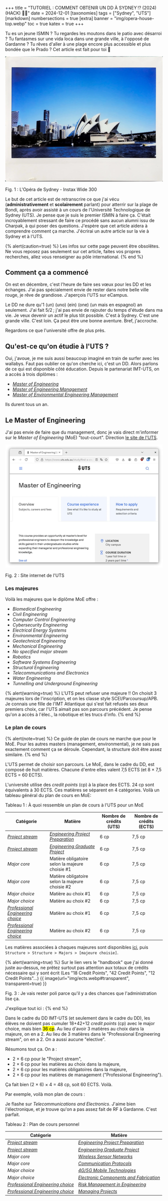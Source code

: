 +++
title = "TUTORIEL : COMMENT OBTENIR UN DD À SYDNEY ⁉️ (2024) (HACK) 🤯🤯"
date = 2024-12-01
[taxonomies]
tags = ["Sydney", "UTS"]
[markdown]
numbersections = true
[extra]
banner = "img/opera-house-top.webp"
toc = true
katex = true
+++

Tu es un jeune ISMIN ? Tu regardes les moutons dans le patio avec désarroi ? Tu fantasmes sur une vida loca dans une grande ville, à l'opposé de Gardanne ? Tu rêves d'aller à une plage encore plus accessible et plus bondée que le Prado ? Cet article est fait pour toi 🫵

![L'Opéra de Sydney - Instax Wide 300](img/opera-house.webp)
<figcaption>Fig. 1 : L'Opéra de Sydney - Instax Wide 300</figcaption>

Le but de cet article est de retranscrire ce que j'ai vécu (**administrativement** et **scolairement** parlant) pour atterrir sur la plage de Bondi, après avoir assisté à un cours de l'Université Technologique de Sydney (UTS). Je pense que je suis le premier ISMIN à faire ça. C'était incroyablement stressant de faire ce procédé sans aucun alumni issu de Charpak, à qui poser des questions. J'espère que cet article aidera à comprendre comment ça marche. J'écrirai un autre article sur la vie à Sydney et à l'UTS.


{% alert(caution=true) %}
Les infos sur cette page peuvent être obsolêtes. Ne vous reposez pas seulement sur cet article, faites vos propres recherches, allez vous renseigner au pôle international.
{% end %}

## Comment ça a commencé

On est en décembre, c'est l'heure de faire ses vœux pour les DD et les échanges. J'ai pas spécialement envie de rester dans notre belle ville rouge, je rêve de grandiose. J'aperçois l'UTS sur eCampus. 

Le DD ne dure qu'1 (un) (uno) (ein) (one) (un mais en espagnol) an seulement. J'ai fait 5/2 ; j'ai pas envie de rajouter du temps d'étude dans ma vie. Je veux devenir un actif le plus tôt possible. C'est à Sydney. C'est une grande ville. C'est loin. Ça peut être une bonne aventure. Bref, j'accroche. 

Regardons ce que l'université offre de plus près.

## Qu'est-ce qu'on étudie à l'UTS ?
Oui, j'avoue, je me suis aussi beaucoup imaginé en train de surfer avec les wallabys. Faut pas oublier ce qu'on cherche ici, c'est un DD. Alors parlons de ce qui est disponible côté éducation. Depuis le partenariat IMT-UTS, on a accès à trois diplômes :
- [_Master of Engineering_](https://www.uts.edu.au/study/find-a-course/master-engineering)
- [_Master of Engineering Management_](https://www.uts.edu.au/study/find-a-course/master-engineering-management)
- [_Master of Environmental Engineering Management_](https://www.uts.edu.au/study/find-a-course/master-environmental-engineering-management)

Ils durent tous un an.

## Le Master of Engineering

J'ai pas envie de faire que du management, donc je vais direct m'informer sur le _Master of Engineering_ (MoE) "tout-court". Direction [le site de l'UTS](https://www.uts.edu.au/study/find-a-course/master-engineering).

![](img/uts-moe.webp#transparent)
<figcaption>Fig. 2 : Site internet de l'UTS</figcaption>

### Les majeures

Voilà les majeures que le diplôme MoE offre :
- _Biomedical Engineering_
- _Civil Engineering_
- _Computer Control Engineering_
- _Cybersecurity Engineering_
- _Electrical Energy Systems_
- _Environmental Engineering_
- _Geotechnical Engineering_
- _Mechanical Engineering_
- _No specified major stream_
- _Robotics_
- _Software Systems Engineering_
- _Structural Engineering_
- _Telecommunications and Electronics_
- _Water Engineering_
- _Tunnelling and Underground Engineering_

{% alert(warning=true) %}
L'UTS peut refuser une majeure !! On choisit 3 majeures lors de l'inscription, et on les classe style SCEI/Parcoursup/APB. Je connais une fille de l'IMT Atlantique qui s'est fait refusés ses deux premiers choix, car l'UTS aimait pas son parcours précédent. Je pense qu'on a accès à l'élec., la robotique et les trucs d'info.
{% end %}

### Le plan de cours

{% alert(note=true) %}
Ce guide de plan de cours ne marche que pour le MoE. Pour les autres masters (management, environmental), je ne sais pas exactement comment ça se déroule. Cependant, la structure doit être assez similaire.
{% end %}

L'UTS permet de choisir son parcours. Le MoE, dans le cadre du DD, est composé de huit matières. Chacune d'entre elles valent 7,5 ECTS (et 8 $\times$ 7,5 ECTS = 60 ECTS). 

L'université utilise des _credit points_ (cp) à la place des ECTS. 24 cp sont équivalents à 30 ECTS. Ces matières se séparent en 4 catégories. Voilà un tableau général du plan de cours en MoE:

<figcaption>Tableau 1 : À quoi ressemble un plan de cours à l'UTS pour un MoE</figcaption>

| **Catégorie**                                                                            | **Matière**                                                                          | **Nombre de crédits (UTS)** | **Nombre de crédits (ECTS)** |
| ---------------------------------------------------------------------------------------- | ------------------------------------------------------------------------------------ | --------------------------- | --------------------------- |
| [_Project stream_](https://handbook.uts.edu.au/directory/stm90859.html)                  | [_Engineering Project Preparation_](https://handbook.uts.edu.au/subjects/42908.html) | 6 cp                        | 7,5 cp                        |
| [_Project stream_](https://handbook.uts.edu.au/directory/stm90859.html)                  | [_Engineering Graduate Project_](https://handbook.uts.edu.au/subjects/42003.html)    | 6 cp                        | 7,5 cp                        |
| _Major core_                                                                             | Matière obligatoire selon la majeure choisie \#1                                     | 6 cp                        | 7,5 cp                        |
| _Major core_                                                                             | Matière obligatoire selon la majeure choisie \#2                                     | 6 cp                        | 7,5 cp                        |
| _Major choice_                                                                           | Matière au choix \#1                                                                 | 6 cp                        | 7,5 cp                        |
| _Major choice_                                                                           | Matière au choix \#2                                                                 | 6 cp                        | 7,5 cp                        |
| [_Professional Engineering choice_](https://handbook.uts.edu.au/directory/cbk90955.html) | Matière au choix \#1                                                                 | 6 cp                        | 7,5 cp                        |
| [_Professional Engineering choice_](https://handbook.uts.edu.au/directory/cbk90955.html) | Matière au choix \#2                                                                 | 6 cp                        | 7,5 cp                        |

Les matières associées à chaques majeures sont disponibles [ici](https://coursehandbook.uts.edu.au/course/2025/C04271), puis `Structure > Structure > Majors > [majeure choisie]`.

{% alert(warning=true) %}
Sur le lien vers le "handbook" que j'ai donné juste au-dessus, ne prêtez surtout pas attention aux totaux de crédits nécessaire qui y sont écrit (Les "18 Credit Points", "42 Credit Points", "12 Credit Points"...) 
{{ image(url="img/ects.webp#transparent", transparent=true) }}
<figcaption>Fig. 3 : Je vais rester poli parce qu'il y a des chances que l'administration lise ça.</figcaption>


J'explique tout ici :
{% end %}


Dans le cadre du DD IMT-UTS (et seulement dans le cadre du DD), les élèves ne doivent pas cumuler 18+42+12 _credit points_ (cp) avec le major choice, mais bien <mark>36 cp</mark>. Au lieu d'avoir 3 matières au choix dans la majeure, on en a 2. Au lieu de 3 matières dans le "Professional Engineering stream", on en a 2. On a aussi aucune "elective".

Résumons tout ça. On a :

- 2 $\times$ 6 cp pour le "Project stream", 
- 2 $\times$ 6 cp pour les matières au choix dans la majeure, 
- 2 $\times$ 6 cp pour les matières obligatoires dans la majeure,
-  2 $\times$ 6 cp pour les matières de management ("Professional Engineering"). 

Ça fait bien (2 $\times$ 6) $\times$ 4 = 48 cp, soit 60 ECTS. Voilà.

Par exemple, voilà mon plan de cours :

Je flashe sur _Telecommunications and Electronics_. J'aime bien l'électronique, et je trouve qu'on a pas assez fait de RF à Gardanne. C'est parfait.

<figcaption>Tableau 2 : Plan de cours personnel</figcaption>

| **Catégorie**                                                                            | **Matière**                                                                                |
| ---------------------------------------------------------------------------------------- | ------------------------------------------------------------------------------------------ |
| [_Project stream_](https://handbook.uts.edu.au/directory/stm90859.html)                  | [_Engineering Project Preparation_](https://handbook.uts.edu.au/subjects/42908.html)       |
| [_Project stream_](https://handbook.uts.edu.au/directory/stm90859.html)                  | [_Engineering Graduate Project_](https://handbook.uts.edu.au/subjects/42003.html)          |
| _Major core_                                                                             | [_Wireless Sensor Networks_](https://handbook.uts.edu.au/subjects/49227.html)              |
| _Major core_                                                                             | [_Communication Protocols_](https://handbook.uts.edu.au/subjects/49202.html)               |
| _Major choice_                                                                           | [_4G/5G Mobile Technologies_](https://handbook.uts.edu.au/subjects/42890.html)             |
| _Major choice_                                                                           | [_Electronic Components and Fabrication_](https://handbook.uts.edu.au/subjects/42059.html) |
| [_Professional Engineering choice_](https://handbook.uts.edu.au/directory/cbk90955.html) | [_Risk Management in Engineering_](https://handbook.uts.edu.au/subjects/49006.html)        |
| [_Professional Engineering choice_](https://handbook.uts.edu.au/directory/cbk90955.html) | [_Managing Projects_](https://handbook.uts.edu.au/subjects/49002.html)                     |

<!-- ## Le visa

Le visa se fait majoritairement en ligne. Il coûte 1600 AUD (~1000 €).
{% alert(note=true) %}
Le DD UTS est un "master by coursework". Cochez bien ça lors de la demande du visa.
{% end %}

### Les CoE

Si l'UTS accepte l'inscription, elle va envoyer deux _Confirmation of Enrollment_ (CoE). Une pour le premier semestre, une pour le deuxième. C'est des documents nécessaires à l'obtention du visa.

{% alert(caution=true) %}
J'AI FAIT UNE GRAVE ERREUR LIÉE AUX CoE !!! Lorsque j'ai fait mon visa, j'ai utilisé qu'une seule CoE. Mon visa se terminait seulement alors après le 1er semestre. J'ai dû refaire un visa pour le deuxième semestre. Pourquoi cette erreur ? Parce que l'UTS envoie d'abord la CoE du 1er semestre, pour le "Study Abroad", puis demande de payer 60€ (si je me souviens bien) pour obtenir la deuxième CoE (oui, soixante balles). J'avais pas vu et j'ai fait mon visa avant de comprendre ça.
{% end %}

### L'OSHC

Le visa demande d'avoir une OSHC (Overseas Student Health Cover). L'UTS a un partenariat avec [Medibank](https://www.medibank.com.au/overseas-health-insurance/oshc/uts/) pour ça. C'est une mutuelle (privée) qui fait les trucs de base. C'est 651 AUD pour un an.

### Les empreintes digitales

Après avoir complété le visa, le gouvernement australien demande de se faire prendre ses empreintes digitales. C'est écrit dans un mail qui arrive quelques jours après avoir envoyé la demande. Pour ça, il faut allez dans un bureau particulier à Paris. Ça coûte 50 €[^argent]. Par chance mon stage de 2A était à Paris. Après ça, le visa devrait être accepté quelques semaines plus tard.

---

Si vous avez des questions, envoyez moi un mail à [lucien.gheerbrant@proton.me](mailto:lucien.gheerbrant@proton.me).

[^marques]: J'ai raté le projet robot, qui n'a pas de rattrapage normalement. J'ai fait des turbos saltos arrière niveau 12 face à Marques afin de le passer pour aller en Australie.

[^argent]: Ouais, il y a pleins de petits gros coûts comme ça.
 -->
